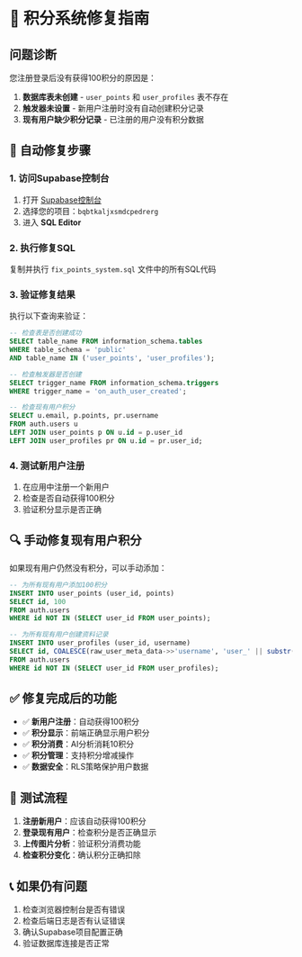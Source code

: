 # 🔧 积分系统修复指南

## 问题诊断
您注册登录后没有获得100积分的原因是：
1. **数据库表未创建** - `user_points` 和 `user_profiles` 表不存在
2. **触发器未设置** - 新用户注册时没有自动创建积分记录
3. **现有用户缺少积分记录** - 已注册的用户没有积分数据

## 🚀 自动修复步骤

### 1. 访问Supabase控制台
1. 打开 [Supabase控制台](https://supabase.com/dashboard)
2. 选择您的项目：`bqbtkaljxsmdcpedrerg`
3. 进入 **SQL Editor**

### 2. 执行修复SQL
复制并执行 `fix_points_system.sql` 文件中的所有SQL代码

### 3. 验证修复结果
执行以下查询来验证：

```sql
-- 检查表是否创建成功
SELECT table_name FROM information_schema.tables 
WHERE table_schema = 'public' 
AND table_name IN ('user_points', 'user_profiles');

-- 检查触发器是否创建
SELECT trigger_name FROM information_schema.triggers 
WHERE trigger_name = 'on_auth_user_created';

-- 检查现有用户积分
SELECT u.email, p.points, pr.username 
FROM auth.users u
LEFT JOIN user_points p ON u.id = p.user_id
LEFT JOIN user_profiles pr ON u.id = pr.user_id;
```

### 4. 测试新用户注册
1. 在应用中注册一个新用户
2. 检查是否自动获得100积分
3. 验证积分显示是否正确

## 🔍 手动修复现有用户积分

如果现有用户仍然没有积分，可以手动添加：

```sql
-- 为所有现有用户添加100积分
INSERT INTO user_points (user_id, points)
SELECT id, 100
FROM auth.users
WHERE id NOT IN (SELECT user_id FROM user_points);

-- 为所有现有用户创建资料记录
INSERT INTO user_profiles (user_id, username)
SELECT id, COALESCE(raw_user_meta_data->>'username', 'user_' || substr(id::text, 1, 8))
FROM auth.users
WHERE id NOT IN (SELECT user_id FROM user_profiles);
```

## ✅ 修复完成后的功能

- ✅ **新用户注册**：自动获得100积分
- ✅ **积分显示**：前端正确显示用户积分
- ✅ **积分消费**：AI分析消耗10积分
- ✅ **积分管理**：支持积分增减操作
- ✅ **数据安全**：RLS策略保护用户数据

## 🧪 测试流程

1. **注册新用户**：应该自动获得100积分
2. **登录现有用户**：检查积分是否正确显示
3. **上传图片分析**：验证积分消费功能
4. **检查积分变化**：确认积分正确扣除

## 📞 如果仍有问题

1. 检查浏览器控制台是否有错误
2. 检查后端日志是否有认证错误
3. 确认Supabase项目配置正确
4. 验证数据库连接是否正常
